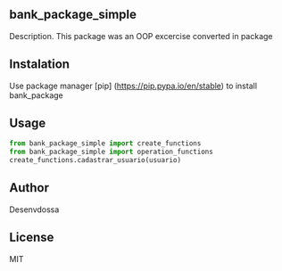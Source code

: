 ## bank_package_simple

Description.
    This package was an OOP excercise converted in package

## Instalation

Use package manager [pip] (https://pip.pypa.io/en/stable) to install bank_package

## Usage

```python
from bank_package_simple import create_functions
from bank_package_simple import operation_functions
create_functions.cadastrar_usuario(usuario)
```

## Author
Desenvdossa

## License 
MIT

